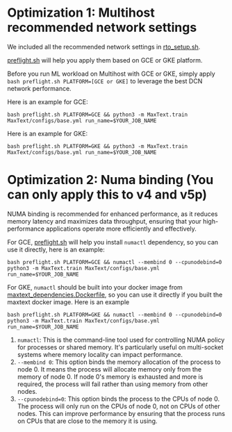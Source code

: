 # Optimization 1: Multihost recommended network settings
We included all the recommended network settings in [rto_setup.sh](https://github.com/google/maxtext/blob/main/rto_setup.sh). 

[preflight.sh](https://github.com/google/maxtext/blob/main/preflight.sh) will help you apply them based on GCE or GKE platform.

Before you run ML workload on Multihost with GCE or GKE, simply apply `bash preflight.sh PLATFORM=[GCE or GKE]` to leverage the best DCN network performance.

Here is an example for GCE:
```
bash preflight.sh PLATFORM=GCE && python3 -m MaxText.train MaxText/configs/base.yml run_name=$YOUR_JOB_NAME
```

Here is an example for GKE:
```
bash preflight.sh PLATFORM=GKE && python3 -m MaxText.train MaxText/configs/base.yml run_name=$YOUR_JOB_NAME
```

# Optimization 2: Numa binding (You can only apply this to v4 and v5p)
NUMA binding is recommended for enhanced performance, as it reduces memory latency and maximizes data throughput, ensuring that your high-performance applications operate more efficiently and effectively.

For GCE, 
[preflight.sh](https://github.com/google/maxtext/blob/main/preflight.sh) will help you install `numactl` dependency, so you can use it directly, here is an example:

```
bash preflight.sh PLATFORM=GCE && numactl --membind 0 --cpunodebind=0 python3 -m MaxText.train MaxText/configs/base.yml run_name=$YOUR_JOB_NAME
```

For GKE,
`numactl` should be built into your docker image from [maxtext_dependencies.Dockerfile](https://github.com/google/maxtext/blob/main/maxtext_dependencies.Dockerfile), so you can use it directly if you built the maxtext docker image. Here is an example

```
bash preflight.sh PLATFORM=GKE && numactl --membind 0 --cpunodebind=0 python3 -m MaxText.train MaxText/configs/base.yml run_name=$YOUR_JOB_NAME
```

1. `numactl`: This is the command-line tool used for controlling NUMA policy for processes or shared memory. It's particularly useful on multi-socket systems where memory locality can impact performance.
2. `--membind 0`: This option binds the memory allocation of the process to node 0. It means the process will allocate memory only from the memory of node 0. If node 0's memory is exhausted and more is required, the process will fail rather than using memory from other nodes.
3. `--cpunodebind=0`: This option binds the process to the CPUs of node 0. The process will only run on the CPUs of node 0, not on CPUs of other nodes. This can improve performance by ensuring that the process runs on CPUs that are close to the memory it is using.
